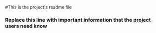 #This is the project's readme file

### Replace this line with important information that the project users need know
